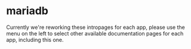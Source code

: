 # mariadb

Currently we're reworking these intropages for each app, please use the menu on the left to select other available documentation pages for each app, including this one.
